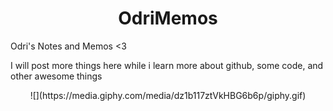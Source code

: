 
<h1 align="center"> OdriMemos </h1>
Odri's Notes and Memos &lt;3

I will post more things here while i learn more about github, some code, and other awesome things

<p align="center">
![](https://media.giphy.com/media/dz1b117ztVkHBG6b6p/giphy.gif)
</p>
